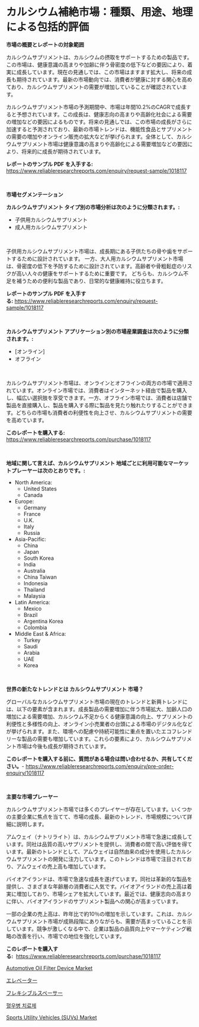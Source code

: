 <p><h1>カルシウム補絶市場：種類、用途、地理による包括的評価</h1></p><p><strong>市場の概要とレポートの対象範囲</strong></p>
<p><p>カルシウムサプリメントは、カルシウムの摂取をサポートするための製品です。この市場は、健康意識の高まりや加齢に伴う骨密度の低下などの要因により、着実に成長しています。現在の見通しでは、この市場はますます拡大し、将来の成長も期待されています。最新の市場動向では、消費者が健康に対する関心を高めており、カルシウムサプリメントの需要が増加していることが確認されています。</p><p>カルシウムサプリメント市場の予測期間中、市場は年間10.2%のCAGRで成長すると予想されています。この成長は、健康志向の高まりや高齢化社会による需要の増加などの要因によるものです。将来の見通しでは、この市場の成長がさらに加速すると予測されており、最新の市場トレンドは、機能性食品とサプリメントの需要の増加やオンライン販売の拡大などが挙げられます。全体として、カルシウムサプリメント市場は健康意識の高まりや高齢化による需要増加などの要因により、将来的に成長が期待されています。</p></p>
<p><strong>レポートのサンプル PDF を入手する:</strong> <a href="https://www.reliableresearchreports.com/enquiry/request-sample/1018117">https://www.reliableresearchreports.com/enquiry/request-sample/1018117</a></p>
<p>&nbsp;</p>
<p><strong>市場セグメンテーション</strong></p>
<p><strong>カルシウムサプリメント タイプ別の市場分析は次のように分類されます。:</strong></p>
<p><ul><li>子供用カルシウムサプリメント</li><li>成人用カルシウムサプリメント</li></ul></p>
<p>&nbsp;</p>
<p><p>子供用カルシウムサプリメント市場は、成長期にある子供たちの骨や歯をサポートするために設計されています。 一方、大人用カルシウムサプリメント市場は、骨密度の低下を予防するために設計されています。高齢者や骨粗鬆症のリスクが高い人々の健康をサポートするために重要です。 どちらも、カルシウム不足を補うための便利な製品であり、日常的な健康維持に役立ちます。</p></p>
<p><strong>レポートのサンプル PDF を入手する:</strong>&nbsp;<a href="https://www.reliableresearchreports.com/enquiry/request-sample/1018117">https://www.reliableresearchreports.com/enquiry/request-sample/1018117</a></p>
<p>&nbsp;</p>
<p><strong> カルシウムサプリメント アプリケーション別の市場産業調査は次のように分類されます。:</strong></p>
<p><ul><li>[オンライン]</li><li>オフライン</li></ul></p>
<p>&nbsp;</p>
<p><p>カルシウムサプリメント市場は、オンラインとオフラインの両方の市場で適用されています。オンライン市場では、消費者はインターネット経由で製品を購入し、幅広い選択肢を享受できます。一方、オフライン市場では、消費者は店舗で製品を直接購入し、製品を購入する際に製品を見たり触れたりすることができます。どちらの市場も消費者の利便性を向上させ、カルシウムサプリメントの需要を高めています。</p></p>
<p><strong>このレポートを購入する:</strong>&nbsp; <a href="https://www.reliableresearchreports.com/purchase/1018117">https://www.reliableresearchreports.com/purchase/1018117</a></p>
<p>&nbsp;</p>
<p><strong>地域に関して言えば、カルシウムサプリメント 地域ごとに利用可能なマーケットプレーヤーは次のとおりです。:</strong></p>
<p><ul>
    <li>
        North America:
        <ul>
            <li>United States</li>
            <li>Canada</li>
        </ul>
    </li>
    <li>
        Europe:
        <ul>
            <li>Germany</li>
            <li>France</li>
            <li>U.K.</li>
            <li>Italy</li>
            <li>Russia</li>
        </ul>
    </li>
    <li>
        Asia-Pacific:
        <ul>
            <li>China</li>
            <li>Japan</li>
            <li>South Korea</li>
            <li>India</li>
            <li>Australia</li>
            <li>China Taiwan</li>
            <li>Indonesia</li>
            <li>Thailand</li>
            <li>Malaysia</li>
        </ul>
    </li>
    <li>
        Latin America:
        <ul>
            <li>Mexico</li>
            <li>Brazil</li>
            <li>Argentina Korea</li>
            <li>Colombia</li>
        </ul>
    </li>
    <li>
        Middle East & Africa:
        <ul>
            <li>Turkey</li>
            <li>Saudi</li>
            <li>Arabia</li>
            <li>UAE</li>
            <li>Korea</li>
        </ul>
    </li>
    </ul></p>
<p>&nbsp;</p>
<p><strong>世界の新たなトレンドとは カルシウムサプリメント 市場？</strong></p>
<p><p>グローバルなカルシウムサプリメント市場の現在のトレンドと新興トレンドには、以下の要素が含まれます。成長製品の需要増加に伴う市場拡大、加齢人口の増加による需要増加、カルシウム不足からくる健康意識の向上、サプリメントの利便性と多様性の向上、オンライン小売業者の台頭による市場のデジタル化などが挙げられます。また、環境への配慮や持続可能性に重点を置いたエコフレンドリーな製品の需要も増加しています。これらの要素により、カルシウムサプリメント市場は今後も成長が期待されています。</p></p>
<p><strong>このレポートを購入する前に、質問がある場合は問い合わせるか、共有してください。</strong>- <a href="https://www.reliableresearchreports.com/enquiry/pre-order-enquiry/1018117">https://www.reliableresearchreports.com/enquiry/pre-order-enquiry/1018117</a></p>
<p>&nbsp;</p>
<p><strong>主要な市場プレーヤー</strong></p>
<p><p>カルシウムサプリメント市場では多くのプレイヤーが存在しています。いくつかの主要企業に焦点を当てて、市場の成長、最新のトレンド、市場規模について詳細に説明します。</p><p>アムウェイ（ナトリライト）は、カルシウムサプリメント市場で急速に成長しています。同社は品質の高いサプリメントを提供し、消費者の間で高い評価を得ています。最新のトレンドとして、アムウェイは自然由来の成分を使用したカルシウムサプリメントの開発に注力しています。このトレンドは市場で注目されており、アムウェイの売上高も増加しています。</p><p>バイオアイランドは、市場で急速な成長を遂げています。同社は革新的な製品を提供し、さまざまな年齢層の消費者に人気です。バイオアイランドの売上高は着実に増加しており、市場シェアを拡大しています。最近では、健康志向の高まりに伴い、バイオアイランドのサプリメント製品への関心が高まっています。</p><p>一部の企業の売上高は、昨年比で約10％の増加を示しています。これは、カルシウムサプリメント市場が成熟段階にありながらも、需要が高まっていることを示しています。競争が激しくなる中で、企業は製品の品質向上やマーケティング戦略の改善を行い、市場での地位を強化しています。</p></p>
<p><strong>このレポートを購入する:</strong>&nbsp;&nbsp;<a href="https://www.reliableresearchreports.com/purchase/1018117">https://www.reliableresearchreports.com/purchase/1018117</a></p>
<p><p><a href="https://issuu.com/reportprime-2/docs/automotive-oil-filter-device-market-size-2030.pptx">Automotive Oil Filter Device Market</a></p><p><a href="https://github.com/zjkmgcs938405/Market-Research-Report-List-1/blob/main/592136415691.md">エレベーター</a></p><p><a href="https://github.com/schmahlson/Market-Research-Report-List-1/blob/main/341874615694.md">フレキシブルスペーサー</a></p><p><a href="https://github.com/KellyLyncyh543964/Market-Research-Report-List-1/blob/main/866764114368.md">혈우병 치료제</a></p><p><a href="https://issuu.com/reportprime-2/docs/sports-utility-vehicles-suvs-market-size-2030.pptx">Sports Utility Vehicles (SUVs) Market</a></p></p>